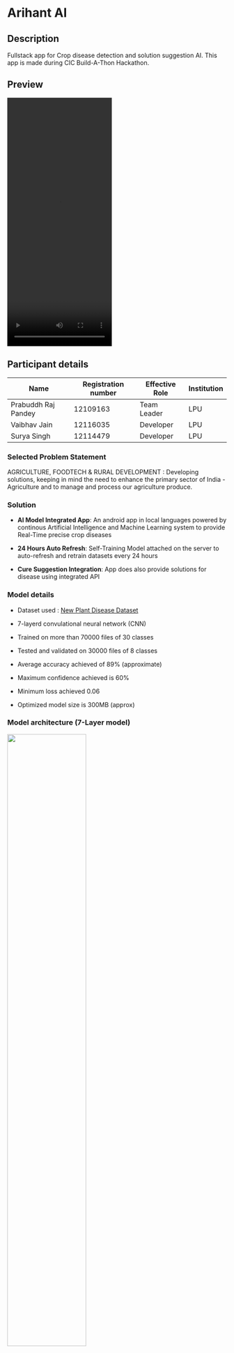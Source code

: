 # Arihant AI

## Description

Fullstack app for Crop disease detection and solution suggestion AI. This app is made during CIC Build-A-Thon Hackathon.

## Preview

<video width="240" height="570" controls>
  <source src="./screenshots/v1.mp4" type="video/mp4">
</video>

## Participant details
| Name                | Registration number | Effective Role | Institution |
|---------------------|---------------------|----------------|-------------|
| Prabuddh Raj Pandey | 12109163            | Team Leader    | LPU         |
| Vaibhav Jain        | 12116035            | Developer      | LPU         |
| Surya Singh         | 12114479            | Developer      | LPU         |

### Selected Problem Statement

AGRICULTURE, FOODTECH & RURAL DEVELOPMENT :
Developing solutions, keeping in mind the need to enhance the primary sector of India - Agriculture and to manage and process our agriculture produce.

### Solution

* __AI Model Integrated App__: An android app in local languages powered by continous Artificial Intelligence and Machine Learning system to provide Real-Time precise crop diseases

* __24 Hours Auto Refresh__: Self-Training Model attached on the server to auto-refresh and retrain datasets every 24 hours

* __Cure Suggestion Integration__: App does also provide solutions for disease using integrated API

### Model details

* Dataset used : [New Plant Disease Dataset](https://www.kaggle.com/datasets/vipoooool/new-plant-diseases-dataset)

* 7-layerd convulational neural network (CNN)

* Trained on more than 70000 files of 30 classes

* Tested and validated on 30000 files of 8 classes

* Average accuracy achieved of 89% (approximate)

* Maximum confidence achieved is 60%

* Minimum loss achieved 0.06

* Optimized model size is 300MB (approx)

### Model architecture (7-Layer model)

<img src="./screenshots/f1.png" height="60%" width="60%">

<img src="./screenshots/f2.png" height="60%" width="60%">

<img src="./screenshots/f3.png" height="60%" width="60%">


## Technologies used

### For Android app

* React
* React native
* React Navigation
* React Native Reanimated
* rneui
* expo

### For server

* Flask (would be later replaced by gunicorn)
* Tensorflow
* Numpy
* Matplotlib
* Werkzeug

### For deployment
* Docker

## How to run?

### Self train and host

* Local machine method (stable)

    <img src="./screenshots/sss1.png" />

    * in console 1

    ```sh
    git clone https://github.com/0x0is1/ArihantAI
    cd ArihantAI
    cd server
    python app.py
    ```

    * in console 2

    <img src="./screenshots/sss2.png" />

    ```sh
        cd ArihantAI
        cd client
        npm start
    ```

    * __Remember to put your self hosted server's address in the below in home page__

    * Now you are ready to use the app.
    * Scan the QR code displayed on the console with Expo Go app in your phone

* Docker method

    * in console 1

    <img src="./screenshots/sss1.png" />

    ```sh
    git clone https://github.com/0x0is1/ArihantAI
    cd ArihantAI
    docker build -t arihant .
    docker run -d -p 5000:5000 arihant:latest
    ```

    * in console 2

    <img src="./screenshots/sss2.png" />

    ```sh
        cd ArihantAI
        cd client
        npm start
    ```

    * __Remember to put your self hosted server's address in the below in home page__

    * Now you are ready to use the app.
    * Scan the QR code displayed on the console with Expo Go app in your phone

## Download Built Apk (Unstable)

We are working on the build app yet as the server is not fixed for use. We will release an stable version soon but as of now, you can test the prototype [here](https://expo.dev/artifacts/eas/vULn8pbB4Ykbh3ycigysmE.apk)

## Preview

<img src="./screenshots/ss1.jpg" height="50%" width="50%" alt="ss1" />

<img src="./screenshots/ss2.jpg" height="50%" width="50%" alt="ss2" />

<img src="./screenshots/ss3.jpg" height="50%" width="50%" alt="ss3" />
